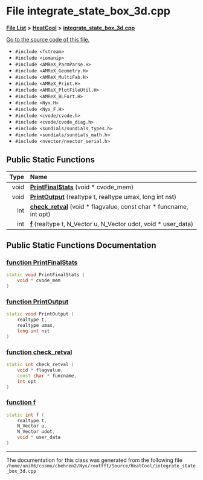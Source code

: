 
# File integrate\_state\_box\_3d.cpp


[**File List**](files.md) **>** [**HeatCool**](dir_8c890215953ac09098af8cb94c8b9fc0.md) **>** [**integrate\_state\_box\_3d.cpp**](integrate__state__box__3d_8cpp.md)

[Go to the source code of this file.](integrate__state__box__3d_8cpp_source.md)



* `#include <fstream>`
* `#include <iomanip>`
* `#include <AMReX_ParmParse.H>`
* `#include <AMReX_Geometry.H>`
* `#include <AMReX_MultiFab.H>`
* `#include <AMReX_Print.H>`
* `#include <AMReX_PlotFileUtil.H>`
* `#include <AMReX_BLFort.H>`
* `#include <Nyx.H>`
* `#include <Nyx_F.H>`
* `#include <cvode/cvode.h>`
* `#include <cvode/cvode_diag.h>`
* `#include <sundials/sundials_types.h>`
* `#include <sundials/sundials_math.h>`
* `#include <nvector/nvector_serial.h>`
















## Public Static Functions

| Type | Name |
| ---: | :--- |
|  void | [**PrintFinalStats**](integrate__state__box__3d_8cpp.md#function-printfinalstats) (void \* cvode\_mem) <br> |
|  void | [**PrintOutput**](integrate__state__box__3d_8cpp.md#function-printoutput) (realtype t, realtype umax, long int nst) <br> |
|  int | [**check\_retval**](integrate__state__box__3d_8cpp.md#function-check-retval) (void \* flagvalue, const char \* funcname, int opt) <br> |
|  int | [**f**](integrate__state__box__3d_8cpp.md#function-f) (realtype t, N\_Vector u, N\_Vector udot, void \* user\_data) <br> |







## Public Static Functions Documentation


### <a href="#function-printfinalstats" id="function-printfinalstats">function PrintFinalStats </a>


```cpp
static void PrintFinalStats (
    void * cvode_mem
) 
```



### <a href="#function-printoutput" id="function-printoutput">function PrintOutput </a>


```cpp
static void PrintOutput (
    realtype t,
    realtype umax,
    long int nst
) 
```



### <a href="#function-check-retval" id="function-check-retval">function check\_retval </a>


```cpp
static int check_retval (
    void * flagvalue,
    const char * funcname,
    int opt
) 
```



### <a href="#function-f" id="function-f">function f </a>


```cpp
static int f (
    realtype t,
    N_Vector u,
    N_Vector udot,
    void * user_data
) 
```



------------------------------
The documentation for this class was generated from the following file `/home/uni06/cosmo/cbehren2/Nyx/rootfft/Source/HeatCool/integrate_state_box_3d.cpp`